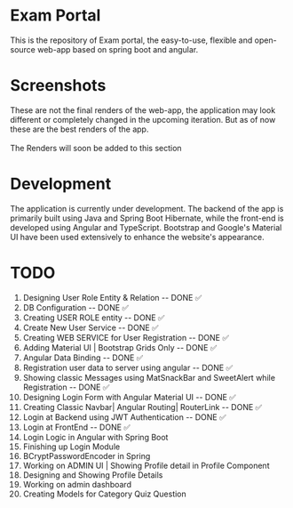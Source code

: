 # Exam Portal
This is the repository of Exam portal, the easy-to-use, flexible and open-source web-app based on spring boot and angular.

# Screenshots
These are not the final renders of the web-app, the application may look different or completely changed in the upcoming iteration. But as of now these are the best renders of the app.
<br>
<br>
The Renders will soon be added to this section

# Development 
The application is currently under development. The backend of the app is primarily built using Java and Spring Boot Hibernate, while the front-end is developed using Angular and TypeScript. Bootstrap and Google's Material UI have been used extensively to enhance the website's appearance.


# TODO
1. Designing User Role Entity & Relation -- DONE &#x2705;
2. DB Configuration -- DONE &#x2705;
3. Creating USER ROLE entity -- DONE &#x2705;
4. Create New User Service -- DONE &#x2705;
5. Creating WEB SERVICE for User Registration -- DONE &#x2705;
6. Adding Material UI | Bootstrap Grids Only -- DONE &#x2705;
7. Angular Data Binding -- DONE &#x2705;
8. Registration user data to server using angular -- DONE &#x2705;
9. Showing classic Messages using MatSnackBar and SweetAlert while Registration -- DONE &#x2705;
10. Designing Login Form with Angular Material UI -- DONE &#x2705;
11. Creating Classic Navbar| Angular Routing| RouterLink -- DONE &#x2705;
12. Login at Backend using JWT Authentication -- DONE &#x2705;
13. Login at FrontEnd  -- DONE &#x2705;
14. Login Logic in Angular with Spring Boot
15. Finishing up Login Module
16. BCryptPasswordEncoder in Spring
17. Working on ADMIN UI | Showing Profile detail in Profile Component
18. Designing and Showing Profile Details
19. Working on admin dashboard
20. Creating Models for Category Quiz Question

